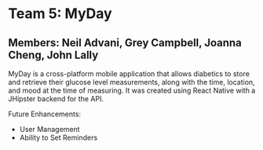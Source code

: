 # Team 5: MyDay
## Members: Neil Advani, Grey Campbell, Joanna Cheng, John Lally

MyDay is a cross-platform mobile application that allows diabetics to store and retrieve their glucose level measurements, along with the time, location, and mood at the time of measuring. It was created using React Native with a JHipster backend for the API.

Future Enhancements:
- User Management
- Ability to Set Reminders
